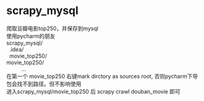 # scrapy_mysql
爬取豆瓣电影top250，并保存到mysql<br>
使用pycharm的朋友 <br>
scrapy_mysql/<br>
    .idea/<br>
    movie_top250/<br>
        movie_top250/<br>
            ...<br>
在第一个 movie_top250 右键mark dirctory as sources root, 否则pycharm下导包会找不到路径。但不影响使用<br>
进入scrapy_mysql/movie_top250 后 scrapy  crawl  douban_movie 即可<br>

